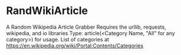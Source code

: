 # RandWikiArticle
A Random Wikipedia Article Grabber
Requires the urllib, requests, wikipedia, and io libraries
Type: article(<Category Name, "All" for any category>) for usage.
List of categories at https://en.wikipedia.org/wiki/Portal:Contents/Categories
